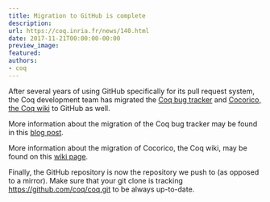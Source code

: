 ```yaml
---
title: Migration to GitHub is complete
description:
url: https://coq.inria.fr/news/140.html
date: 2017-11-21T00:00:00-00:00
preview_image:
featured:
authors:
- coq
---
```



<p>After several years of using GitHub specifically for its pull request system,
the Coq development team has migrated the
<a href="https://github.com/coq/coq/issues">Coq bug tracker</a> and
<a href="https://github.com/coq/coq/wiki">Cocorico, the Coq wiki</a>
to GitHub as well.</p>

<p>More information about the migration of the Coq bug tracker may be found in this
<a href="https://www.theozimmermann.net/2017/10/bugzilla-to-github/">blog post</a>.</p>

<p>More information about the migration of Cocorico, the Coq wiki, may be found on this
<a href="https://github.com/coq/coq/wiki/WikiMigration">wiki page</a>.</p>

<p>Finally, the GitHub repository is now the repository we push to
(as opposed to a mirror). Make sure that your git clone is tracking
<a href="https://github.com/coq/coq">https://github.com/coq/coq.git</a>
to be always up-to-date.</p>

 
